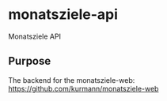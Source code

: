 # monatsziele-api
Monatsziele API

## Purpose
The backend for the monatsziele-web: https://github.com/kurmann/monatsziele-web
